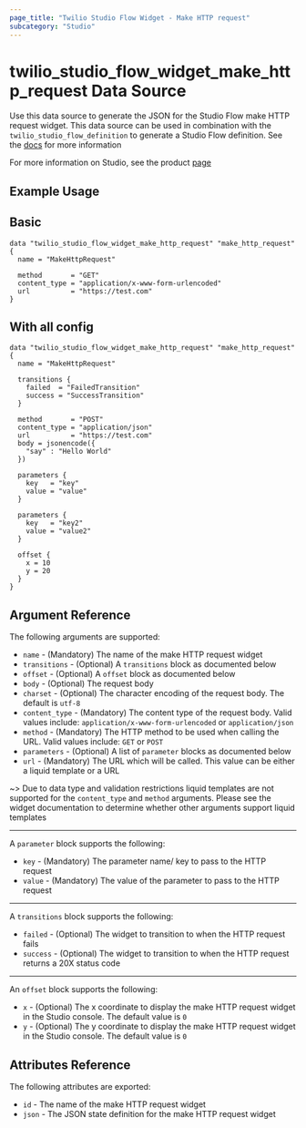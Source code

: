 ```yaml
---
page_title: "Twilio Studio Flow Widget - Make HTTP request"
subcategory: "Studio"
---
```


# twilio_studio_flow_widget_make_http_request Data Source

Use this data source to generate the JSON for the Studio Flow make HTTP request widget. This data source can be used in combination with the `twilio_studio_flow_definition` to generate a Studio Flow definition. See the [docs](https://www.twilio.com/docs/studio/widget-library/http-request) for more information

For more information on Studio, see the product [page](https://www.twilio.com/studio)

## Example Usage

## Basic

```hcl
data "twilio_studio_flow_widget_make_http_request" "make_http_request" {
  name = "MakeHttpRequest"

  method       = "GET"
  content_type = "application/x-www-form-urlencoded"
  url          = "https://test.com"
}
```

## With all config

```hcl
data "twilio_studio_flow_widget_make_http_request" "make_http_request" {
  name = "MakeHttpRequest"

  transitions {
    failed  = "FailedTransition"
    success = "SuccessTransition"
  }

  method       = "POST"
  content_type = "application/json"
  url          = "https://test.com"
  body = jsonencode({
    "say" : "Hello World"
  })

  parameters {
    key   = "key"
    value = "value"
  }

  parameters {
    key   = "key2"
    value = "value2"
  }

  offset {
    x = 10
    y = 20
  }
}
```

## Argument Reference

The following arguments are supported:

- `name` - (Mandatory) The name of the make HTTP request widget
- `transitions` - (Optional) A `transitions` block as documented below
- `offset` - (Optional) A `offset` block as documented below
- `body` - (Optional) The request body
- `charset` - (Optional) The character encoding of the request body. The default is `utf-8`
- `content_type` - (Mandatory) The content type of the request body. Valid values include: `application/x-www-form-urlencoded` or `application/json`
- `method` - (Mandatory) The HTTP method to be used when calling the URL. Valid values include: `GET` or `POST`
- `parameters` - (Optional) A list of `parameter` blocks as documented below
- `url` - (Mandatory) The URL which will be called. This value can be either a liquid template or a URL

~> Due to data type and validation restrictions liquid templates are not supported for the `content_type` and `method` arguments. Please see the widget documentation to determine whether other arguments support liquid templates

---

A `parameter` block supports the following:

- `key` - (Mandatory) The parameter name/ key to pass to the HTTP request
- `value` - (Mandatory) The value of the parameter to pass to the HTTP request

---

A `transitions` block supports the following:

- `failed` - (Optional) The widget to transition to when the HTTP request fails
- `success` - (Optional) The widget to transition to when the HTTP request returns a 20X status code

---

An `offset` block supports the following:

- `x` - (Optional) The x coordinate to display the make HTTP request widget in the Studio console. The default value is `0`
- `y` - (Optional) The y coordinate to display the make HTTP request widget in the Studio console. The default value is `0`

## Attributes Reference

The following attributes are exported:

- `id` - The name of the make HTTP request widget
- `json` - The JSON state definition for the make HTTP request widget

